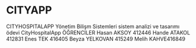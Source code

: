 # CITYAPP
CITYHOSPITALAPP
Yönetim Bilişm Sistemleri sistem analizi ve tasarımı ödevi CityHospitalApp
ÖĞRENCİLER
Hasan AKSOY 412446
Hande ATAKOL 412831
Enes TEK 416405
Beyza YELKOVAN 415249
Melih KAHVE416849
